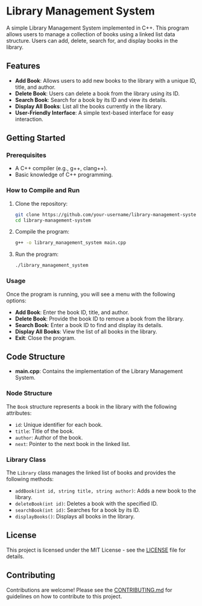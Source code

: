 # Library Management System

A simple Library Management System implemented in C++. This program allows users to manage a collection of books using a linked list data structure. Users can add, delete, search for, and display books in the library.

## Features

- **Add Book**: Allows users to add new books to the library with a unique ID, title, and author.
- **Delete Book**: Users can delete a book from the library using its ID.
- **Search Book**: Search for a book by its ID and view its details.
- **Display All Books**: List all the books currently in the library.
- **User-Friendly Interface**: A simple text-based interface for easy interaction.

## Getting Started

### Prerequisites

- A C++ compiler (e.g., g++, clang++).
- Basic knowledge of C++ programming.

### How to Compile and Run

1. Clone the repository:
    ```bash
    git clone https://github.com/your-username/library-management-system.git
    cd library-management-system
    ```

2. Compile the program:
    ```bash
    g++ -o library_management_system main.cpp
    ```

3. Run the program:
    ```bash
    ./library_management_system
    ```

### Usage

Once the program is running, you will see a menu with the following options:

- **Add Book**: Enter the book ID, title, and author.
- **Delete Book**: Provide the book ID to remove a book from the library.
- **Search Book**: Enter a book ID to find and display its details.
- **Display All Books**: View the list of all books in the library.
- **Exit**: Close the program.

## Code Structure

- **main.cpp**: Contains the implementation of the Library Management System.

### Node Structure

The `Book` structure represents a book in the library with the following attributes:

- `id`: Unique identifier for each book.
- `title`: Title of the book.
- `author`: Author of the book.
- `next`: Pointer to the next book in the linked list.

### Library Class

The `Library` class manages the linked list of books and provides the following methods:

- `addBook(int id, string title, string author)`: Adds a new book to the library.
- `deleteBook(int id)`: Deletes a book with the specified ID.
- `searchBook(int id)`: Searches for a book by its ID.
- `displayBooks()`: Displays all books in the library.

## License

This project is licensed under the MIT License - see the [LICENSE](LICENSE) file for details.

## Contributing

Contributions are welcome! Please see the [CONTRIBUTING.md](/CONTRIBUTING.md) for guidelines on how to contribute to this project.

